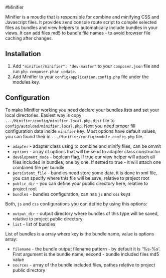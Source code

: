 #Minifier

Minifier is a moudle that is responsible for combine and minifying CSS and Javascript files.
It provides zend console route script to compile selected files as bundles and view helpers
to automatically include bundles in your views.
It can add files md5 to bundle file names - to avoid browser file caching after changes.

## Installation

 1. Add `"minifier/minifier": "dev-master"` to your `composer.json` file and run `php composer.phar update`.
 2. Add Minifier to your `config/application.config.php` file under the modules key.

## Configuration

To make Minifier working you need declare your bundles lists and set your local directories.
Easiest way is copy `.../Minifier/config/minifier.local.php.dist` file to
`config/autoload/minifier.local.php`. Next you need proper fill configuration data
inside `minifier` key. Most options have default values, you can found their in
`.../Minifier/config/module.config.php` file.

 - `adapter` - adapter class using to combine and minify files, can be ommit
 - `options` - array of options that will be send to adapter class constructor
 - `development_mode` - boolean flag, if true our view helper will attach all files included
                        in bundles, one by one. If setted to true - it will attach one combined
                        file per bundle
 - `persistent_file`  - bundles need store some data, it is done in xml file, you can specify
                        where this file will be save, relative to project root
 - `public_dir`       - you can define your public directory here, relative to project root
 - `bundles`          - bundles configuration, can has `js` and `css` keys

 Both, `js` and `css` configurations you can define by using this options:

 - `output_dir`     - output directory where bundles of this type will be saved, relative to
                        project public directory
 - `list`           - list of bundles

List of bundles is a array where key is the bundle name, value is options array:

 - `filename`       - the bundle output filename pattern - by default it is '%s-%s'. First argument
                       is the bundle name, second - bundle included files md5 value
 - `sources`        - array of the bundle included files, pathes relative to project public directory